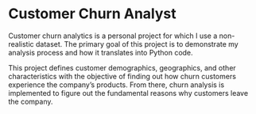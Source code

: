 # Customer Churn Analyst

Customer churn analytics is a personal project for which I use a non-realistic dataset. The primary goal of this project is to demonstrate my analysis process and how it translates into Python code. 

This project defines customer demographics, geographics, and other characteristics with the objective of finding out how churn customers experience the company’s products. From there, churn analysis is implemented to figure out the fundamental reasons why customers leave the company. 
